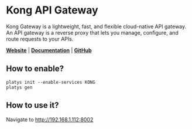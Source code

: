 # Kong API Gateway

Kong Gateway is a lightweight, fast, and flexible cloud-native API gateway. An API gateway is a reverse proxy that lets you manage, configure, and route requests to your APIs.

**[Website](https://konghq.com/products/api-gateway-platform)** | **[Documentation](https://docs.konghq.com/gateway/latest/)** | **[GitHub](https://github.com/Kong/kong)**

## How to enable?

```
platys init --enable-services KONG
platys gen
```

## How to use it?

Navigate to <http://192.168.1.112:8002>
